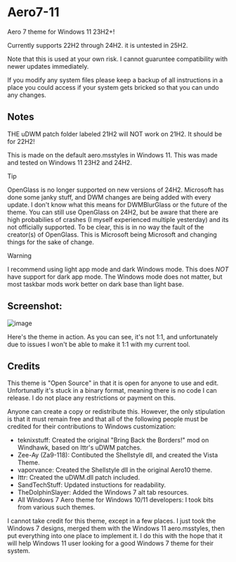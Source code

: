 # Aero7-11
Aero 7 theme for Windows 11 23H2+!

Currently supports 22H2 through 24H2. it is untested in 25H2.

Note that this is used at your own risk. I cannot guaruntee compatibility with newer updates immediately.

If you modify any system files please keep a backup of all instructions in a place you could access if your system gets bricked so that you can undo any changes.

## Notes

THE uDWM patch folder labeled 21H2 will NOT work on 21H2. It should be for 22H2!

This is made on the default aero.msstyles in Windows 11. This was made and tested on Windows 11 23H2 and 24H2.
>[!TIP]
>OpenGlass is no longer supported on new versions of 24H2. Microsoft has done some janky stuff, and DWM changes are being added with every update. I don't know what this means for DWMBlurGlass or the future of the theme.
>You can still use OpenGlass on 24H2, but be aware that there are high probabilies of crashes (I myself experienced multiple yesterday) and its not officially supported.
>To be clear, this is in no way the fault of the creator(s) of OpenGlass. This is Microsoft being Microsoft and changing things for the sake of change.

>[!WARNING]
>I recommend using light app mode and dark Windows mode. This does *NOT* have support for dark app mode. The Windows mode does not matter, but most taskbar mods work better on dark base than light base.

## Screenshot:
![image](https://github.com/user-attachments/assets/48751eb9-c8cf-402e-965e-22f5951d2337)

Here's the theme in action. As you can see, it's not 1:1, and unfortunately due to issues I won't be able to make it 1:1 with my current tool.

## Credits

This theme is "Open Source" in that it is open for anyone to use and edit. Unfortunatly it's stuck in a binary format, meaning there is no code I can release. I do not place any restrictions or payment on this.

Anyone can create a copy or redistribute this. However, the only stipulation is that it must remain free and that all of the following people must be credited for their contributions to Windows customization:

 - teknixstuff: Created the original "Bring Back the Borders!" mod on Windhawk, based on Ittr's uDWM patches.
 - Zee-Ay (Za9-118): Contibuted the Shellstyle dll, and created the Vista Theme.
 - vaporvance: Created the Shellstyle dll in the original Aero10 theme.
 - Ittr: Created the uDWM.dll patch included.
 - SandTechStuff: Updated instuctions for readability.
 - TheDolphinSlayer: Added the Windows 7 alt tab resources.
 - All Windows 7 Aero theme for Windows 10/11 developers: I took bits from various such themes.

I cannot take credit for this theme, except in a few places. I just took the Windows 7 designs, merged them with the Windows 11 aero.msstyles, then put everything into one place to implement it. I do this with the hope that it will help Windows 11 user looking for a good Windows 7 theme for their system.

